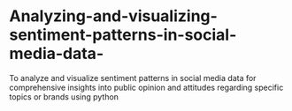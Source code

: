 # Analyzing-and-visualizing-sentiment-patterns-in-social-media-data-

To analyze and visualize sentiment patterns in social media data for comprehensive insights into public opinion and attitudes regarding specific topics or brands using python

